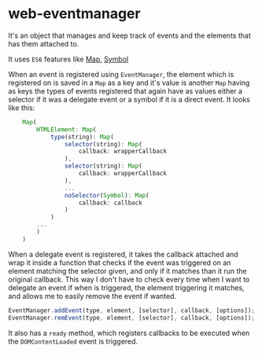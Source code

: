 # web-eventmanager

It's an object that manages and keep track of events and the elements that has them attached to.

It uses `ES6` features like [Map](http://es6-features.org/#MapDataStructure), [Symbol](http://es6-features.org/#SymbolType)

When an event is registered using `EventManager`, the element which is registered on is saved in a `Map` as a key and it's value is another `Map` having as keys the types of events registered that again have as values either a selector if it was a delegate event or a symbol if it is a direct event. It looks like this: 

```javascript
	Map(
		HTMLElement: Map(
			type(string): Map(
				selector(string): Map(
					callback: wrapperCallback
				),
				selector(string): Map(
					callback: wrapperCallback
				),
				...
				noSelector(Symbol): Map(
					callback: callback
				)
			)
		...
		)
	)
```

When a delegate event is registered, it takes the callback attached and wrap it inside a function that checks if the event was triggered on an element matching the selector given, and only if it matches than it run the original callback. This way I don't have to check every time when I want to delegate an event if when is triggered, the element triggering it matches, and allows me to easily remove the event if wanted.

```javascript
EventManager.addEvent(type, element, [selector], callback, [options]);
EventManager.remEvent(type, element, [selector], callback, [options]);
```

It also has a `ready` method, which registers callbacks to be executed when the `DOMContentLoaded` event is triggered.
